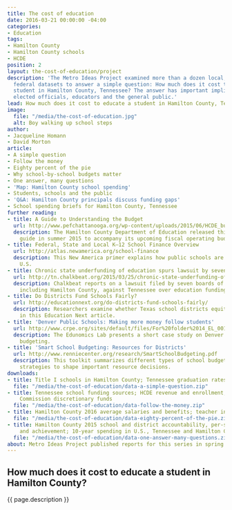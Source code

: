 ```yaml
---
title: The cost of education
date: 2016-03-21 00:00:00 -04:00
categories:
- Education
tags:
- Hamilton County
- Hamilton County schools
- HCDE
position: 2
layout: the-cost-of-education/project
description: 'The Metro Ideas Project examined more than a dozen local, state and
  federal datasets to answer a simple question: How much does it cost to educate a
  student in Hamilton County, Tennessee? The answer has important implications for
  elected officials, educators and the general public.'
lead: How much does it cost to educate a student in Hamilton County, Tennessee?
image:
  file: "/media/the-cost-of-education.jpg"
  alt: Boy walking up school steps
author:
- Jacqueline Homann
- David Morton
article:
- A simple question
- Follow the money
- Eighty percent of the pie
- Why school-by-school budgets matter
- One answer, many questions
- 'Map: Hamilton County school spending'
- Students, schools and the public
- 'Q&A: Hamilton County principals discuss funding gaps'
- School spending briefs for Hamilton County, Tennessee
further reading:
- title: A Guide to Understanding the Budget
  url: http://www.pefchattanooga.org/wp-content/uploads/2015/06/HCDE_budget-guide_051515.pdf
  description: The Hamilton County Department of Education released this citizen's
    guide in summer 2015 to accompany its upcoming fiscal operating budget.
- title: Federal, State and Local K–12 School Finance Overview
  url: http://atlas.newamerica.org/school-finance
  description: This New America primer explains how public schools are funded in the
    U.S.
- title: Chronic state underfunding of education spurs lawsuit by seven school districts
  url: http://tn.chalkbeat.org/2015/03/25/chronic-state-underfunding-of-education-spurs-lawsuit-by-seven-school-districts/#.VuGq_cdouEI
  description: Chalkbeat reports on a lawsuit filed by seven boards of education,
    including Hamilton County, against Tennessee over education funding.
- title: Do Districts Fund Schools Fairly?
  url: http://educationnext.org/do-districts-fund-schools-fairly/
  description: Researchers examine whether Texas school districts equitably fund schools
    in this Education Next article.
- title: 'Denver Public Schools: Making more money follow students'
  url: http://www.crpe.org/sites/default/files/For%20folder%2014_EL_001_DPS_Case_Study_F-2.pdf
  description: The Edunomics Lab presents a short case study on Denver's move to student-based
    budgeting.
- title: 'Smart School Budgeting: Resources for Districts'
  url: http://www.renniecenter.org/research/SmartSchoolBudgeting.pdf
  description: This toolkit summarizes different types of school budgeting and provides
    strategies to shape important resource decisions.
downloads:
- title: Title I schools in Hamilton County; Tennessee graduation rates
  file: "/media/the-cost-of-education/data-a-simple-question.zip"
- title: Tennessee school funding sources; HCDE revenue and enrollment; Hamilton County
    Commission discretionary funds
  file: "/media/the-cost-of-education/data-follow-the-money.zip"
- title: Hamilton County 2016 average salaries and benefits; teacher investment index
  file: "/media/the-cost-of-education/data-eighty-percent-of-the-pie.zip"
- title: Hamilton County 2015 school and district accountability, per-student spending,
    and achievement; 10-year spending in U.S., Tennessee and Hamilton County
  file: "/media/the-cost-of-education/data-one-answer-many-questions.zip"
about: Metro Ideas Project published reports for this series in spring 2016.
---
```


## How much does it cost to educate a student in Hamilton County?

{{ page.description }}
